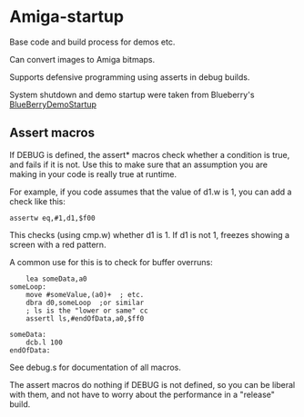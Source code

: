 # Amiga-startup

Base code and build process for demos etc.

Can convert images to Amiga bitmaps.

Supports defensive programming using asserts in debug builds.

System shutdown and demo startup were taken from Blueberry's
[BlueBerryDemoStartup](http://ada.untergrund.net/forum/index.php?action=vthread&forum=4&topic=444)

## Assert macros

If DEBUG is defined, the assert* macros check whether a
condition is true, and fails if it is not.
Use this to make sure that an assumption you are making in
your code is really true at runtime.

For example, if you code assumes that the value of d1.w is 1,
you can add a check like this:

    assertw eq,#1,d1,$f00

This checks (using cmp.w) whether d1 is 1.
If d1 is not 1, freezes showing a screen with a red pattern.

A common use for this is to check for buffer overruns:

        lea someData,a0
    someLoop:
        move #someValue,(a0)+  ; etc.
        dbra d0,someLoop  ;or similar
        ; ls is the "lower or same" cc
        assertl ls,#endOfData,a0,$ff0

    someData:
        dcb.l 100
    endOfData:

See debug.s for documentation of all macros.

The assert macros do nothing if DEBUG is not defined,
so you can be liberal with them,
and not have to worry about the performance in a "release" build.
